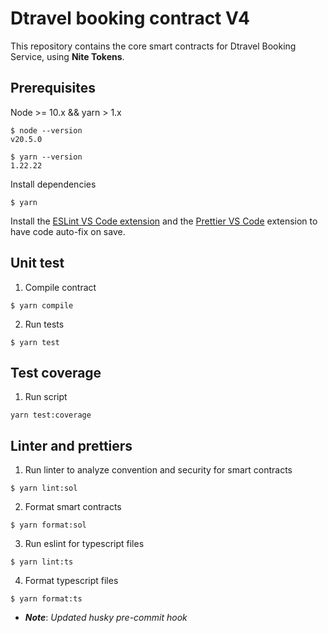 # Dtravel booking contract V4

This repository contains the core smart contracts for Dtravel Booking Service, using **Nite Tokens**.

## Prerequisites

Node >= 10.x && yarn > 1.x

```
$ node --version
v20.5.0

$ yarn --version
1.22.22
```

Install dependencies

```
$ yarn
```

Install the [ESLint VS Code extension](https://marketplace.visualstudio.com/items?itemName=dbaeumer.vscode-eslint) and the [Prettier VS Code](https://marketplace.visualstudio.com/items?itemName=esbenp.prettier-vscode) extension to have code auto-fix on save.

## Unit test

1. Compile contract

```
$ yarn compile
```

2. Run tests

```
$ yarn test
```

## Test coverage

1. Run script

```
yarn test:coverage
```

## Linter and prettiers

1. Run linter to analyze convention and security for smart contracts

```
$ yarn lint:sol
```

2. Format smart contracts

```
$ yarn format:sol
```

3. Run eslint for typescript files

```
$ yarn lint:ts
```

4. Format typescript files

```
$ yarn format:ts
```

- **_Note_**: _Updated husky pre-commit hook_
